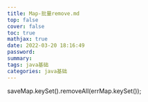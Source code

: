 ```yaml
---
title: Map-批量remove.md
top: false
cover: false
toc: true
mathjax: true
date: 2022-03-20 18:16:49
password:
summary:
tags: java基础
categories: java基础
---
```


saveMap.keySet().removeAll(errMap.keySet());

